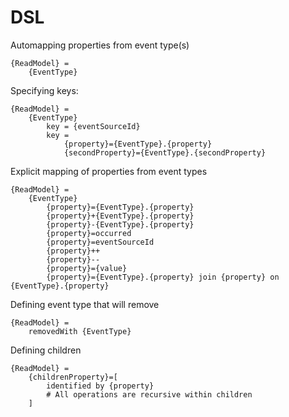 # DSL

Automapping properties from event type(s)

```
{ReadModel} =
    {EventType}
```

Specifying keys:

```
{ReadModel} =
    {EventType}
        key = {eventSourceId}
        key =
            {property}={EventType}.{property}
            {secondProperty}={EventType}.{secondProperty}
```

Explicit mapping of properties from event types

```
{ReadModel} =
    {EventType}
        {property}={EventType}.{property}
        {property}+{EventType}.{property}
        {property}-{EventType}.{property}
        {property}=occurred
        {property}=eventSourceId
        {property}++
        {property}--
        {property}={value}
        {property}={EventType}.{property} join {property} on {EventType}.{property}
```

Defining event type that will remove

```
{ReadModel} =
    removedWith {EventType}
```

Defining children

```
{ReadModel} =
    {childrenProperty}=[
        identified by {property}
        # All operations are recursive within children
    ]
```
